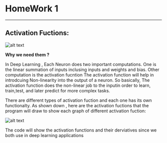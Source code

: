 # HomeWork 1 
--------------------------
Activation Fuctions: 
--------------------------


![alt text](https://miro.medium.com/max/300/0*ozgYNyUfVTw8wKH8.png)

**Why we need them ?**

In Deep Learning , Each Neuron does two important computations. One is the linear summation of inputs inclusing inputs and weights and bias. Other computation is the activation fucntion 
The activation function will help in introdcuing Non-linearity into the output of a neuron.
So basically, The activation function does the non-linear job to the inputin order to learn, train,test, and later predict for more complex tasks.

There are different types of activation fuction and each one has its own functionalty. As shown down , here are the activation fuctions that the program will draw to show each graph of different activation fuction: 

![alt text](https://i0.wp.com/sefiks.com/wp-content/uploads/2020/02/sample-activation-functions-square.png?fit=1372%2C1080&ssl=1)

The code will show the activation functions and their derviatives since we both use in deep learning applications 

